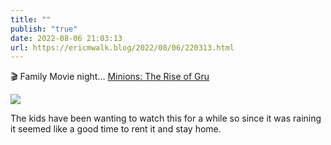 ```yaml
---
title: ""
publish: "true"
date: 2022-08-06 21:03:13
url: https://ericmwalk.blog/2022/08/06/220313.html
---
```


🎬 Family Movie night… [Minions: The Rise of Gru](https://imdb.com/title/tt5113044/)

![](https://ericmwalk.blog/uploads/2022/a693471f1b.jpg)

The kids have been wanting to watch this for a while so since it was raining it seemed like a good time to rent it and stay home.